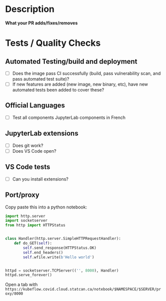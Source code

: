 # Description

**What your PR adds/fixes/removes**

# Tests / Quality Checks

## Automated Testing/build and deployment
- [ ] Does the image pass CI successfully (build, pass vulnerability scan, and pass automated test suite)?
- [ ] If new features are added (new image, new binary, etc), have new automated tests been added to cover these?

## Official Languages

- [ ] Test all components JupyterLab components in French

## JupyterLab extensions

- [ ] Does git work?
- [ ] Does VS Code open?

## VS Code tests

- [ ] Can you install extensions?

## Port/proxy

Copy paste this into a python notebook:

```python
import http.server
import socketserver
from http import HTTPStatus


class Handler(http.server.SimpleHTTPRequestHandler):
    def do_GET(self):
        self.send_response(HTTPStatus.OK)
        self.end_headers()
        self.wfile.write(b'Hello world')


httpd = socketserver.TCPServer(('', 8000), Handler)
httpd.serve_forever()
```

Open a tab with `https://kubeflow.covid.cloud.statcan.ca/notebook/$NAMESPACE/$SERVER/proxy/8000`
